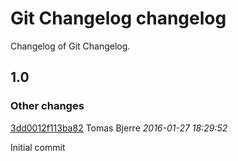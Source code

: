 # Git Changelog changelog

Changelog of Git Changelog.

## 1.0
### Other changes

[3dd0012f113ba82](https://github.com/tomasbjerre/git-changelog-lib/commit/3dd0012f113ba82) Tomas Bjerre *2016-01-27 18:29:52*

Initial commit


